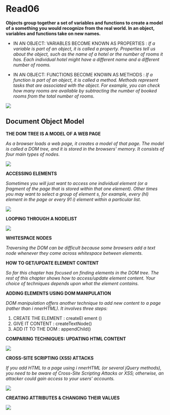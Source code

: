 # Read06
**Objects group together a set of variables and functions to create a model of a something you would recognize from the real world. In an object, variables and functions take on new names.**

- IN AN OBJECT: VARIABLES BECOME KNOWN AS PROPERTIES : *If a variable is part of an object, it is called a property. Properties tell us about the object, such as the name of a hotel or the number of rooms it has. Each individual hotel might have a different name and a different number of rooms.*

- IN AN OBJECT: FUNCTIONS BECOME KNOWN AS METHODS : *If a function is part of an object, it is called a method. Methods represent tasks that are associated with the object. For example, you can check how many rooms are available by subtracting the number of booked rooms from the total number of rooms.*

![](https://miro.medium.com/max/3916/1*2s2U-uXrRGFrkqYaFhBBUA.png)

## Document Object Model 
**THE DOM TREE IS A MODEL OF A WEB PAGE**

*As a browser loads a web page, it creates a model of that page. The model is called a DOM tree, and it is stored in the browsers' memory. It consists of four main types of nodes.*

![](https://www.w3schools.com/js/pic_htmltree.gif)

**ACCESSING ELEMENTS**

*Sometimes you will just want to access one individual element (or a fragment of the page that is stored within that one element). Other times you may want to select a group of element s, for example, every (hl) element in the page or every 91 i) element within a particular list.*

![](https://assets.digitalocean.com/articles/eng_javascript/dom/tag-element.png)

**LOOPING THROUGH A NODELIST**

![](https://www.codegrepper.com/codeimages/loop-through-html-nodelist.png)

**WHITESPACE NODES**

*Traversing the DOM can be difficult because some browsers add a text node whenever they come across whitespace between elements.*

**HOW TO GET/UPDATE ELEMENT CONTENT**

*So far this chapter has focused on finding elements in the DOM tree. The rest of this chapter shows how to access/update element content. Your choice of techniques depends upon what the element contains.*

**ADDING ELEMENTS USING DOM MANIPULATION**

*DOM manipulation offers another technique to add new content to a page (rather than i nnerHTML). It involves three steps:*

1. CREATE THE ELEMENT : createEl ement () 
2. GIVE IT CONTENT : createTextNode()
3. ADD IT TO THE DOM : appendChild() 

**COMPARING TECHNIQUES: UPDATING HTML CONTENT**

![](https://bsscommerce.com/blog/wp-content/uploads/2020/05/ajax-magento.png)

**CROSS-SITE SCRIPTING (XSS) ATTACKS**

*If you add HTML to a page using i nnerHTML (or several jQuery methods), you need to be aware of Cross-Site Scripting Attacks or XSS; otherwise, an attacker could gain access to your users' accounts.*

![](https://media.geeksforgeeks.org/wp-content/uploads/20190516152959/Cross-Site-ScriptingXSS.png)

**CREATING ATTRIBUTES & CHANGING THEIR VALUES**

![](https://www.codegrepper.com/codeimages/how-to-change-class-attribute-value-in-javascript.png)

